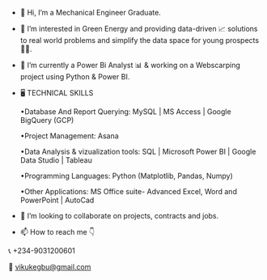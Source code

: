 - 👋 Hi, I’m a Mechanical Engineer Graduate. 

- 👀 I’m interested in Green Energy and providing data-driven 📈 solutions to real world problems and simplify the data space for young prospects👨‍💻.

- 🌱 I’m currently a Power Bi Analyst 📊 & working on a Webscarping project using Python & Power BI.

-  🖥 TECHNICAL SKILLS 

      •Database And Report Querying: MySQL | MS Access | Google BigQuery (GCP)  

      •Project Management: Asana

      •Data Analysis & vizualization tools: SQL | Microsoft Power BI | Google Data Studio | Tableau
      
      •Programming Languages: Python (Matplotlib, Pandas, Numpy)
      
      •Other Applications: MS Office suite- Advanced Excel, Word and PowerPoint | AutoCad

- 💞️ I’m looking to collaborate on projects, contracts and jobs.
- 📫 How to reach me 👇
            

 📞 +234-9031200601
      

📧 vikukegbu@gmail.com 
<!---
viktoruk1/viktoruk1 is a ✨ special ✨ repository because its `README.md` (this file) appears on your GitHub profile.
You can click the Preview link to take a look at your changes.
--->
